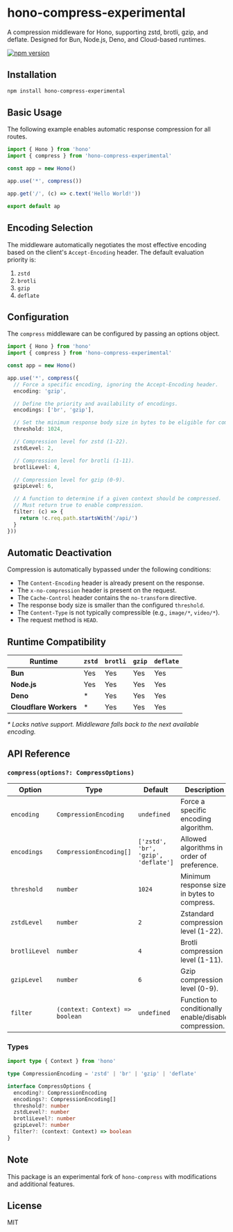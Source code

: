 # hono-compress-experimental

A compression middleware for Hono, supporting zstd, brotli, gzip, and deflate. Designed for Bun, Node.js, Deno, and Cloud-based runtimes.

[![npm version](https://badge.fury.io/js/hono-compress-experimental.svg)](https://www.npmjs.com/package/hono-compress-experimental)

## Installation

```bash
npm install hono-compress-experimental
```

## Basic Usage

The following example enables automatic response compression for all routes.

```typescript
import { Hono } from 'hono'
import { compress } from 'hono-compress-experimental'

const app = new Hono()

app.use('*', compress())

app.get('/', (c) => c.text('Hello World!'))

export default ap
```

## Encoding Selection

The middleware automatically negotiates the most effective encoding based on the client's `Accept-Encoding` header. The default evaluation priority is:

1.  `zstd`
2.  `brotli`
3.  `gzip`
4.  `deflate`

## Configuration

The `compress` middleware can be configured by passing an options object.

```typescript
import { Hono } from 'hono'
import { compress } from 'hono-compress-experimental'

const app = new Hono()

app.use('*', compress({
  // Force a specific encoding, ignoring the Accept-Encoding header.
  encoding: 'gzip',

  // Define the priority and availability of encodings.
  encodings: ['br', 'gzip'],

  // Set the minimum response body size in bytes to be eligible for compression.
  threshold: 1024,

  // Compression level for zstd (1-22).
  zstdLevel: 2,

  // Compression level for brotli (1-11).
  brotliLevel: 4,

  // Compression level for gzip (0-9).
  gzipLevel: 6,

  // A function to determine if a given context should be compressed.
  // Must return true to enable compression.
  filter: (c) => {
    return !c.req.path.startsWith('/api/')
  }
}))
```

## Automatic Deactivation

Compression is automatically bypassed under the following conditions:

*   The `Content-Encoding` header is already present on the response.
*   The `x-no-compression` header is present on the request.
*   The `Cache-Control` header contains the `no-transform` directive.
*   The response body size is smaller than the configured `threshold`.
*   The `Content-Type` is not typically compressible (e.g., `image/*`, `video/*`).
*   The request method is `HEAD`.

## Runtime Compatibility

| Runtime              | `zstd` | `brotli` | `gzip` | `deflate` |
| -------------------- | ------ | -------- | ------ | --------- |
| **Bun**              | Yes    | Yes      | Yes    | Yes       |
| **Node.js**          | Yes    | Yes      | Yes    | Yes       |
| **Deno**             | \*     | Yes      | Yes    | Yes       |
| **Cloudflare Workers** | \*     | Yes      | Yes    | Yes       |

*\* Lacks native support. Middleware falls back to the next available encoding.*

## API Reference

### `compress(options?: CompressOptions)`

| Option      | Type                         | Default                             | Description                                            |
| ----------- | ---------------------------- | ----------------------------------- | ------------------------------------------------------ |
| `encoding`  | `CompressionEncoding`        | `undefined`                         | Force a specific encoding algorithm.                   |
| `encodings` | `CompressionEncoding[]`      | `['zstd', 'br', 'gzip', 'deflate']` | Allowed algorithms in order of preference.             |
| `threshold` | `number`                     | `1024`                              | Minimum response size in bytes to compress.            |
| `zstdLevel` | `number`                     | `2`                                 | Zstandard compression level (1-22).                    |
| `brotliLevel` | `number`                     | `4`                                 | Brotli compression level (1-11).                       |
| `gzipLevel` | `number`                     | `6`                                 | Gzip compression level (0-9).                          |
| `filter`    | `(context: Context) => boolean` | `undefined`                         | Function to conditionally enable/disable compression.  |

### Types

```typescript
import type { Context } from 'hono'

type CompressionEncoding = 'zstd' | 'br' | 'gzip' | 'deflate'

interface CompressOptions {
  encoding?: CompressionEncoding
  encodings?: CompressionEncoding[]
  threshold?: number
  zstdLevel?: number
  brotliLevel?: number
  gzipLevel?: number
  filter?: (context: Context) => boolean
}
```

## Note

This package is an experimental fork of `hono-compress` with modifications and additional features.

## License

MIT